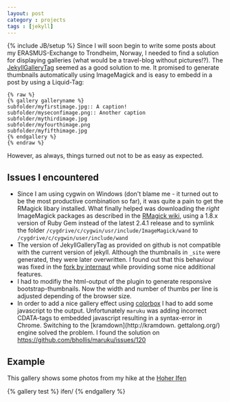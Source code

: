 ```yaml
---
layout: post
category : projects 
tags : [jekyll]
---
```

{% include JB/setup %}
Since I will soon begin to write some posts about my ERASMUS-Exchange to Trondheim, Norway, I needed to find a solution for displaying galleries (what would be a travel-blog without pictures!?). The [JekyllGalleryTag](https://github.com/redwallhp/JekyllGalleryTag) seemed as a good solution to me.<!--more--> It promised to generate thumbnails automatically using ImageMagick and is easy to embedd in a post by using a Liquid-Tag:

    {% raw %}
    {% gallery galleryname %}
    subfolder/myfirstimage.jpg:: A caption!
    subfolder/myseconfimage.png:: Another caption
    subfolder/mythirdimage.jpg
    subfolder/myfourthimage.png
    subfolder/myfifthimage.jpg
    {% endgallery %}
    {% endraw %}

However, as always, things turned out not to be as easy as expected.

## Issues I encountered
* Since I am using cygwin on Windows (don't blame me - it turned out to be the most productive combination so far), it was quite a pain to get the RMagick libary installed. What finally helped was downloading the *right* ImageMagick packages as described in the [RMagick wiki](https://github.com/rmagick/rmagick/wiki/Installing-on-Cygwin-(Windows)), using a 1.8.x version of Ruby Gem instead of the latest 2.4.1 release and to symlink the folder
`/cygdrive/c/cygwin/usr/include/ImageMagick/wand` to `/cygdrive/c/cygwin/user/include/wand` 
* The version of JekyllGalleryTag as provided on github is not compatible with the current version of jekyll. Although the thumbnails in `_site` were generated, they were later overwritten. I found out that this behaviour was fixed in the [fork by internaut](https://github.com/internaut/JekyllGalleryTag) while providing some nice additional features. 
* I had to modifiy the html-output of the plugin to generate responsive bootstrap-thumbnails. Now the width and number of thumbs per line is adjusted depending of the browser size. 
* In order to add a nice gallery effect using [colorbox](http://www.jacklmoore.com/colorbox/) I had to add some javascript to the output. Unfortunately `maruku` was adding incorrect CDATA-tags to embedded javascript resulting in a syntax-error in Chrome. Switching to the [kramdown](http://kramdown.        gettalong.org/) engine solved the problem. I found the          solution on <https://github.com/bhollis/maruku/issues/120>

## Example
This gallery shows some photos from my hike at the [Hoher Ifen](http://www.outdooractive.com/de/bergtour/allgaeu-kleinwalsertal-tannheimer-tal/hoher-ifen-abstieg-ueber-schwarzwasserhuette/6622165/)

{% gallery test %}
ifen/
{% endgallery %}
